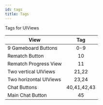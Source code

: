 ```yaml
---
id: tags
title: Tags
---
```


Tags for UIViews

| View                          |      Tag          |
| ----------------------------- | :-----------:     |
| 9 Gameboard Buttons           |   0-9             |
| Rematch Button                |   10              |
| Rematch Progress View         |   11              |
| Two vertical UIViews          |   21,22           |
| Two horizontal UIViews        |   23,24           |
| Chat Buttons                  |   40,41,42,43     |
| Main Chat Button              |   45              |
